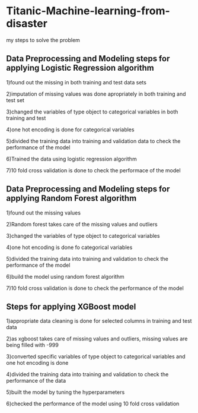 # Titanic-Machine-learning-from-disaster
my steps to solve the problem
## Data Preprocessing and Modeling steps for applying Logistic Regression algorithm
1)found out the missing  in both training and test data sets

2)imputation of missing values was done apropriately in both training and test set

3)changed the variables of type object to categorical variables in both training and test

4)one hot encoding is done for categorical variables

5)divided the training data into training and validation  data to check the performance of the model

6)Trained the data using logistic regression algorithm

7)10 fold cross validation is done to check the performace of the model

## Data Preprocessing and Modeling steps for applying Random Forest algorithm
1)found out the missing values

2)Random forest takes care of the missing values and outliers

3)changed the variables of type object to categorical variables

4)one hot encoding is done  fo categorical variables

5)divided the training data into training and validation to check the performance of the model

6)build the model using random forest algorithm

7)10 fold cross validation is done to check the performance of the model

## Steps for applying XGBoost model
1)appropriate data cleaning is done for selected columns in training and test data

2)as xgboost takes care of missing values and outliers, missing values are being filled with -999

3)converted specific variables of type object to categorical variables and one hot encoding is done

4)divided the training data into training and validation to check the performance of the data

5)built the model by tuning the hyperparameters

6)checked the performance of the model using 10 fold cross validation


